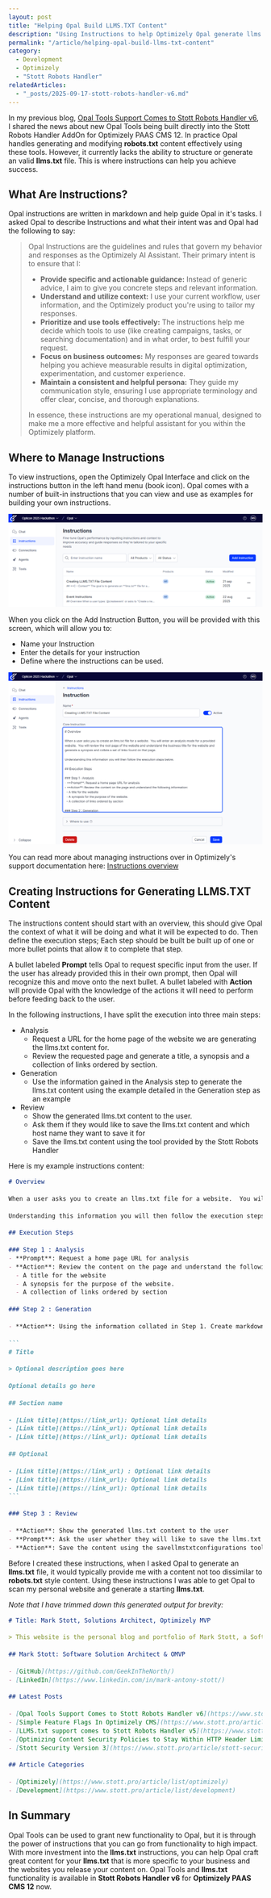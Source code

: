 ```yaml
---
layout: post
title: "Helping Opal Build LLMS.TXT Content"
description: "Using Instructions to help Optimizely Opal generate llms.txt content."
permalink: "/article/helping-opal-build-llms-txt-content"
category:
  - Development
  - Optimizely
  - "Stott Robots Handler"
relatedArticles:
  - "_posts/2025-09-17-stott-robots-handler-v6.md"
---
```


In my previous blog, [Opal Tools Support Comes to Stott Robots Handler v6](/article/stott-robots-handler-v6), I shared the news about new Opal Tools being built directly into the Stott Robots Handler AddOn for Optimizely PAAS CMS 12.  In practice Opal handles generating and modifying **robots.txt** content effectively using these tools.  However, it currently lacks the ability to structure or generate an valid **llms.txt** file. This is where instructions can help you achieve success.

## What Are Instructions?

Opal instructions are written in markdown and help guide Opal in it's tasks. I asked Opal to describe Instructions and what their intent was and Opal had the following to say:
 
>Opal Instructions are the guidelines and rules that govern my behavior and responses as the Optimizely AI Assistant. Their primary intent is to ensure that I:
>
>- **Provide specific and actionable guidance:** Instead of generic advice, I aim to give you concrete steps and relevant information.
>- **Understand and utilize context:** I use your current workflow, user information, and the Optimizely product you're using to tailor my responses.
>- **Prioritize and use tools effectively:** The instructions help me decide which tools to use (like creating campaigns, tasks, or searching documentation) and in what order, to best fulfill your request.
>- **Focus on business outcomes:** My responses are geared towards helping you achieve measurable results in digital optimization, experimentation, and customer experience.
>- **Maintain a consistent and helpful persona:** They guide my communication style, ensuring I use appropriate terminology and offer clear, concise, and thorough explanations.
>
>In essence, these instructions are my operational manual, designed to make me a more effective and helpful assistant for you within the Optimizely platform.

## Where to Manage Instructions

To view instructions, open the Optimizely Opal Interface and click on the instructions button in the left hand menu (book icon).  Opal comes with a number of built-in instructions that you can view and use as examples for building your own instructions.

![A screenshot of the Instructions list screen in the Optimizely Opal interface](/assets/robots-handler-opal-tools-7.png)

When you click on the Add Instruction Button, you will be provided with this screen, which will allow you to:

- Name your Instruction
- Enter the details for your instruction
- Define where the instructions can be used.

![A screenshot of the Instructions list screen in the Optimizely Opal interface](/assets/robots-handler-opal-tools-8.png)

You can read more about managing instructions over in Optimizely's support documentation here: [Instructions overview](https://support.optimizely.com/hc/en-us/articles/36353487109133-Instructions-overview)

## Creating Instructions for Generating LLMS.TXT Content

The instructions content should start with an overview, this should give Opal the context of what it will be doing and what it will be expected to do.  Then define the execution steps; Each step should be built be built up of one or more bullet points that allow it to complete that step.

A bullet labeled **Prompt** tells Opal to request specific input from the user. If the user has already provided this in their own prompt, then Opal will recognize this and move onto the next bullet.  A bullet labeled with **Action** will provide Opal with the knowledge of the actions it will need to perform before feeding back to the user.

In the following instructions, I have split the execution into three main steps:

- Analysis
  - Request a URL for the home page of the website we are generating the llms.txt content for.
  - Review the requested page and generate a title, a synopsis and a collection of links ordered by section.
- Generation
  - Use the information gained in the Analysis step to generate the llms.txt content using the example detailed in the Generation step as an example
- Review
  - Show the generated llms.txt content to the user.
  - Ask them if they would like to save the llms.txt content and which host name they want to save it for
  - Save the llms.txt content using the tool provided by the Stott Robots Handler

Here is my example instructions content:

````markdown
# Overview

When a user asks you to create an llms.txt file for a website.  You will enter an analysis mode for a provided website.  You will review the root page of the website and understand the business title for the website and generate a synopsis and collate a set of links found on that page.

Understanding this information you will then follow the execution steps below.

## Execution Steps

### Step 1 : Analysis
- **Prompt**: Request a home page URL for analysis
- **Action**: Review the content on the page and understand the following information:
  - A title for the website
  - A synopsis for the purpose of the website.
  - A collection of links ordered by section

### Step 2 : Generation

- **Action**: Using the information collated in Step 1. Create markdown content as per the following example structure:

```
# Title

> Optional description goes here

Optional details go here

## Section name

- [Link title](https://link_url): Optional link details
- [Link title](https://link_url): Optional link details
- [Link title](https://link_url): Optional link details

## Optional

- [Link title](https://link_url) : Optional link details
- [Link title](https://link_url): Optional link details
- [Link title](https://link_url): Optional link details
```

### Step 3 : Review

- **Action**: Show the generated llms.txt content to the user
- **Prompt**: Ask the user whether they will like to save the llms.txt content and which hostName they want to save it for
- **Action**: Save the content using the savellmstxtconfigurations tool
````

Before I created these instructions, when I asked Opal to generate an **llms.txt** file, it would typically provide me with a content not too dissimilar to **robots.txt** style content.  Using these instructions I was able to get Opal to scan my personal website and generate a starting **llms.txt**.

_Note that I have trimmed down this generated output for brevity:_

```markdown
# Title: Mark Stott, Solutions Architect, Optimizely MVP

> This website is the personal blog and portfolio of Mark Stott, a Software Solution Architect and Optimizely MVP. It highlights his professional experience, specializations, and recent technical articles.

## Mark Stott: Software Solution Architect & OMVP

- [GitHub](https://github.com/GeekInTheNorth/)
- [LinkedIn](https://www.linkedin.com/in/mark-antony-stott/)

## Latest Posts

- [Opal Tools Support Comes to Stott Robots Handler v6](https://www.stott.pro/article/stott-robots-handler-v6): Published: 17th September 2025, Description: Stott Robots Handler for Optimizely CMS 12 has been released with added support for Opal Tools. Categories: Development, Optimizely, Stott Robots Handler
- [Simple Feature Flags In Optimizely CMS](https://www.stott.pro/article/simple-feature-flags-in-optimizely-cms): Published: 31st August 2025, Description: A simple approach to feature flagging within Optimizely CMS. Categories: Development, Optimizely
- [LLMS.txt support comes to Stott Robots Handler v5](https://www.stott.pro/article/stott-robots-handler-v5): Published: 8th August 2025, Description: Stott Robots Handler for Optimizely CMS 12 has been released with added support for llms.txt files. Categories: Development, Optimizely, Stott Robots Handler
- [Optimizing Content Security Policies to Stay Within HTTP Header Limits](https://www.stott.pro/article/optimize-your-csp): Published: 1st August 2025, Description: Discover how to audit, reduce, and optimize Content Security Policies. Helping you stay within browser and CDN header size limits. Categories: Development, Optimizely, Stott Security
- [Stott Security Version 3](https://www.stott.pro/article/stott-security-3): Published: 8th April 2025, Description: A summary of all new functionality and changes that have been introduced to the Stott Security module so far. Categories: Development, Optimizely, Stott Security

## Article Categories

- [Optimizely](https://www.stott.pro/article/list/optimizely)
- [Development](https://www.stott.pro/article/list/development)
```

## In Summary

Opal Tools can be used to grant new functionality to Opal, but it is through the power of instructions that you can go from functionality to high impact.  With more investment into the **llms.txt** instructions, you can help Opal craft great content for your **llms.txt** that is more specific to your business and the websites you release your content on.  Opal Tools and **llms.txt** functionality is available in **Stott Robots Handler v6** for **Optimizely PAAS CMS 12** now.
